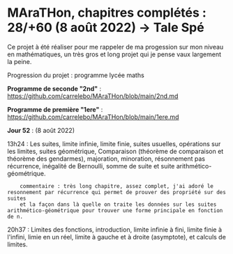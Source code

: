 # MAraTHon, chapitres complétés : 28/+60 (8 août 2022) -> Tale Spé

Ce projet à été réaliser pour me rappeler de ma progession sur mon niveau en mathématiques, un très gros et long projet qui je pense vaux largement la peine.

Progression du projet : programme lycée maths

**Programme de seconde "2nd"** : https://github.com/carrelebo/MAraTHon/blob/main/2nd.md

**Programme de première "1ere"** : https://github.com/carrelebo/MAraTHon/blob/main/1ere.md

**Jour 52** : (8 août 2022)

13h24 : Les suites, limite infinie, limite finie, suites usuelles, opérations sur les limites, suites géométrique, Comparaison (théorème de comparaison
        et théorème des gendarmes), majoration, minoration, résonnement pas récurrence, inégalité de Bernoulli, somme de suite
        et suite arithmético-géométrique.
        
        commentaire : très long chapitre, assez complet, j'ai adoré le resonnement par récurrence qui permet de prouver des propriété sur des suites
        et la façon dans là quelle on traite les données sur les suites arithmético-géométrique pour trouver une forme principale en fonction de n.

20h37 : Limites des fonctions, introduction, limite infinie à fini, limite finie à l'infini, limie en un réel, limite à gauche et à droite (asymptote),
        et calculs de limites.

